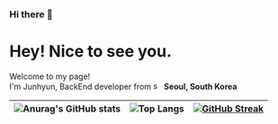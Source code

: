 ### Hi there 👋

<h1>Hey! Nice to see you.</h1>
<p>Welcome to my page! </br> I'm Junhyun, BackEnd developer from <img width="15" src="https://img.icons8.com/fluency/48/south-korea-circular.png" alt="south-korea-circular"/> <b>Seoul, South Korea</b>

![Anurag's GitHub stats](https://github-readme-stats.vercel.app/api?username=Qkrwnsgus0522&show_icons=true&theme=tokyonight) | ![Top Langs](https://github-readme-stats.vercel.app/api/top-langs/?username=Qkrwnsgus0522&layout=compact&theme=tokyonight) | [![GitHub Streak](https://streak-stats.demolab.com?user=Qkrwnsgus0522&theme=tokyonight&date_format=M%20j%5B%2C%20Y%5D&mode=weekly&card_width=500)](https://git.io/streak-stats)
|----|----|----|

<!--
**Qkrwnsgus0522/Qkrwnsgus0522** is a ✨ _special_ ✨ repository because its `README.md` (this file) appears on your GitHub profile.

Here are some ideas to get you started:

- 🔭 I’m currently working on ...
- 🌱 I’m currently learning ...
- 👯 I’m looking to collaborate on ...
- 🤔 I’m looking for help with ...
- 💬 Ask me about ...
- 📫 How to reach me: ...
- 😄 Pronouns: ...
- ⚡ Fun fact: ...
-->
